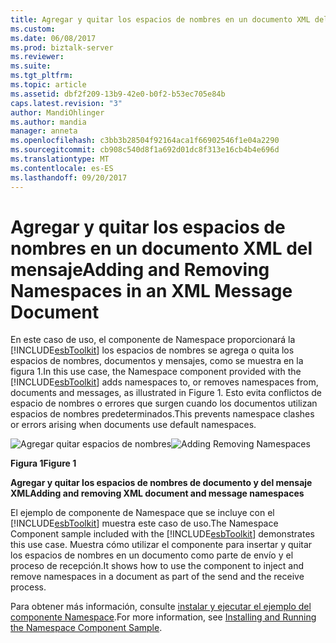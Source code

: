 ```yaml
---
title: Agregar y quitar los espacios de nombres en un documento XML del mensaje documento | Documentos de Microsoft
ms.custom: 
ms.date: 06/08/2017
ms.prod: biztalk-server
ms.reviewer: 
ms.suite: 
ms.tgt_pltfrm: 
ms.topic: article
ms.assetid: dbf2f209-13b9-42e0-b0f2-b53ec705e84b
caps.latest.revision: "3"
author: MandiOhlinger
ms.author: mandia
manager: anneta
ms.openlocfilehash: c3bb3b28504f92164aca1f66902546f1e04a2290
ms.sourcegitcommit: cb908c540d8f1a692d01dc8f313e16cb4b4e696d
ms.translationtype: MT
ms.contentlocale: es-ES
ms.lasthandoff: 09/20/2017
---
```

# <a name="adding-and-removing-namespaces-in-an-xml-message-document"></a><span data-ttu-id="7adc1-102">Agregar y quitar los espacios de nombres en un documento XML del mensaje</span><span class="sxs-lookup"><span data-stu-id="7adc1-102">Adding and Removing Namespaces in an XML Message Document</span></span>
<span data-ttu-id="7adc1-103">En este caso de uso, el componente de Namespace proporcionará la [!INCLUDE[esbToolkit](../includes/esbtoolkit-md.md)] los espacios de nombres se agrega o quita los espacios de nombres, documentos y mensajes, como se muestra en la figura 1.</span><span class="sxs-lookup"><span data-stu-id="7adc1-103">In this use case, the Namespace component provided with the [!INCLUDE[esbToolkit](../includes/esbtoolkit-md.md)] adds namespaces to, or removes namespaces from, documents and messages, as illustrated in Figure 1.</span></span> <span data-ttu-id="7adc1-104">Esto evita conflictos de espacio de nombres o errores que surgen cuando los documentos utilizan espacios de nombres predeterminados.</span><span class="sxs-lookup"><span data-stu-id="7adc1-104">This prevents namespace clashes or errors arising when documents use default namespaces.</span></span>  
  
 <span data-ttu-id="7adc1-105">![Agregar quitar espacios de nombres](../esb-toolkit/media/ch3-addingremovingnamespaces.gif "Ch3-AddingRemovingNamespaces")</span><span class="sxs-lookup"><span data-stu-id="7adc1-105">![Adding Removing Namespaces](../esb-toolkit/media/ch3-addingremovingnamespaces.gif "Ch3-AddingRemovingNamespaces")</span></span>  
  
 <span data-ttu-id="7adc1-106">**Figura 1**</span><span class="sxs-lookup"><span data-stu-id="7adc1-106">**Figure 1**</span></span>  
  
 <span data-ttu-id="7adc1-107">**Agregar y quitar los espacios de nombres de documento y del mensaje XML**</span><span class="sxs-lookup"><span data-stu-id="7adc1-107">**Adding and removing XML document and message namespaces**</span></span>  
  
 <span data-ttu-id="7adc1-108">El ejemplo de componente de Namespace que se incluye con el [!INCLUDE[esbToolkit](../includes/esbtoolkit-md.md)] muestra este caso de uso.</span><span class="sxs-lookup"><span data-stu-id="7adc1-108">The Namespace Component sample included with the [!INCLUDE[esbToolkit](../includes/esbtoolkit-md.md)] demonstrates this use case.</span></span> <span data-ttu-id="7adc1-109">Muestra cómo utilizar el componente para insertar y quitar los espacios de nombres en un documento como parte de envío y el proceso de recepción.</span><span class="sxs-lookup"><span data-stu-id="7adc1-109">It shows how to use the component to inject and remove namespaces in a document as part of the send and the receive process.</span></span>  
  
 <span data-ttu-id="7adc1-110">Para obtener más información, consulte [instalar y ejecutar el ejemplo del componente Namespace](../esb-toolkit/installing-and-running-the-namespace-component-sample.md).</span><span class="sxs-lookup"><span data-stu-id="7adc1-110">For more information, see [Installing and Running the Namespace Component Sample](../esb-toolkit/installing-and-running-the-namespace-component-sample.md).</span></span>